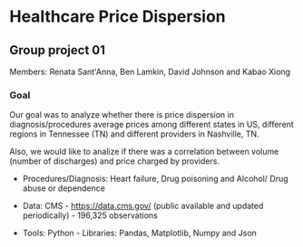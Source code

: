 # Healthcare Price Dispersion

##  Group project 01 
Members: Renata Sant'Anna, Ben Lamkin, David Johnson and Kabao Xiong 

### Goal

Our goal was to analyze whether there is price dispersion in diagnosis/procedures average prices among different states in US, different regions in Tennessee (TN) and different providers in Nashville, TN.

Also, we would like to analize if there was a correlation between volume (number of discharges) and price charged by providers.

- Procedures/Diagnosis: Heart failure, Drug poisoning and Alcohol/ Drug abuse or dependence

- Data: CMS - https://data.cms.gov/ (public available and updated periodically) - 196,325 observations

- Tools: Python - Libraries: Pandas, Matplotlib, Numpy and Json
         
